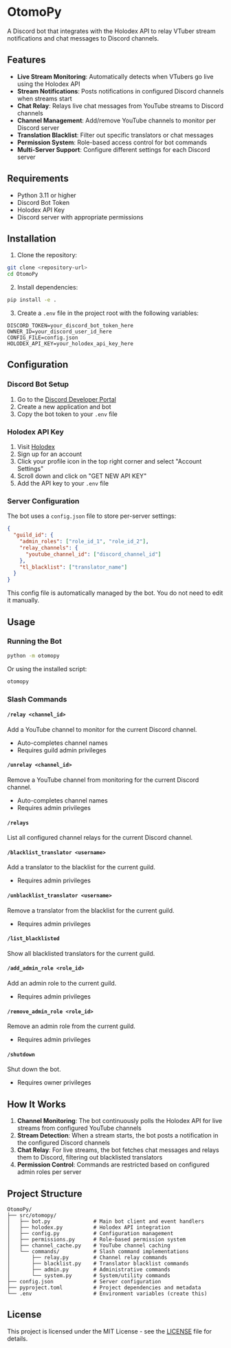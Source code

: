 # OtomoPy

A Discord bot that integrates with the Holodex API to relay VTuber stream notifications and chat messages to Discord channels.

## Features

- **Live Stream Monitoring**: Automatically detects when VTubers go live using the Holodex API
- **Stream Notifications**: Posts notifications in configured Discord channels when streams start
- **Chat Relay**: Relays live chat messages from YouTube streams to Discord channels
- **Channel Management**: Add/remove YouTube channels to monitor per Discord server
- **Translation Blacklist**: Filter out specific translators or chat messages
- **Permission System**: Role-based access control for bot commands
- **Multi-Server Support**: Configure different settings for each Discord server

## Requirements

- Python 3.11 or higher
- Discord Bot Token
- Holodex API Key
- Discord server with appropriate permissions

## Installation

1. Clone the repository:
```bash
git clone <repository-url>
cd OtomoPy
```

2. Install dependencies:
```bash
pip install -e .
```

3. Create a `.env` file in the project root with the following variables:
```env
DISCORD_TOKEN=your_discord_bot_token_here
OWNER_ID=your_discord_user_id_here
CONFIG_FILE=config.json
HOLODEX_API_KEY=your_holodex_api_key_here
```

## Configuration

### Discord Bot Setup

1. Go to the [Discord Developer Portal](https://discord.com/developers/applications)
2. Create a new application and bot
3. Copy the bot token to your `.env` file

### Holodex API Key

1. Visit [Holodex](https://holodex.net/)
2. Sign up for an account
3. Click your profile icon in the top right corner and select "Account Settings"
4. Scroll down and click on "GET NEW API KEY"
5. Add the API key to your `.env` file

### Server Configuration

The bot uses a `config.json` file to store per-server settings:

```json
{
  "guild_id": {
    "admin_roles": ["role_id_1", "role_id_2"],
    "relay_channels": {
      "youtube_channel_id": ["discord_channel_id"]
    },
    "tl_blacklist": ["translator_name"]
  }
}
```

This config file is automatically managed by the bot. You do not need to edit it manually.

## Usage

### Running the Bot

```bash
python -m otomopy
```

Or using the installed script:

```bash
otomopy
```

### Slash Commands

#### `/relay <channel_id>`
Add a YouTube channel to monitor for the current Discord channel.
- Auto-completes channel names
- Requires guild admin privileges

#### `/unrelay <channel_id>`
Remove a YouTube channel from monitoring for the current Discord channel.
- Auto-completes channel names
- Requires admin privileges

#### `/relays`
List all configured channel relays for the current Discord channel.

#### `/blacklist_translator <username>`
Add a translator to the blacklist for the current guild.
- Requires admin privileges

#### `/unblacklist_translator <username>`
Remove a translator from the blacklist for the current guild.
- Requires admin privileges

#### `/list_blacklisted`
Show all blacklisted translators for the current guild.

#### `/add_admin_role <role_id>`
Add an admin role to the current guild.
- Requires admin privileges

#### `/remove_admin_role <role_id>`
Remove an admin role from the current guild.
- Requires admin privileges

#### `/shutdown`
Shut down the bot.
- Requires owner privileges

## How It Works

1. **Channel Monitoring**: The bot continuously polls the Holodex API for live streams from configured YouTube channels
2. **Stream Detection**: When a stream starts, the bot posts a notification in the configured Discord channels
3. **Chat Relay**: For live streams, the bot fetches chat messages and relays them to Discord, filtering out blacklisted translators
4. **Permission Control**: Commands are restricted based on configured admin roles per server

## Project Structure

```
OtomoPy/
├── src/otomopy/
│   ├── bot.py              # Main bot client and event handlers
│   ├── holodex.py          # Holodex API integration
│   ├── config.py           # Configuration management
│   ├── permissions.py      # Role-based permission system
│   ├── channel_cache.py    # YouTube channel caching
│   └── commands/           # Slash command implementations
│       ├── relay.py        # Channel relay commands
│       ├── blacklist.py    # Translator blacklist commands
│       ├── admin.py        # Administrative commands
│       └── system.py       # System/utility commands
├── config.json             # Server configuration
├── pyproject.toml          # Project dependencies and metadata
└── .env                    # Environment variables (create this)
```

## License

This project is licensed under the MIT License - see the [LICENSE](LICENSE) file for details.
